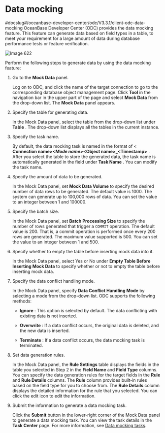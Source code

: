 Data mocking 
=================================
#docslug#/oceanbase-developer-center/odc/V3.3.1/client-odc-data-mocking
OceanBase Developer Center (ODC) provides the data mocking feature. This feature can generate data based on field types in a table, to meet your requirement for a large amount of data during database performance tests or feature verification. 

![Image 622](https://help-static-aliyun-doc.aliyuncs.com/assets/img/en-US/7199620261/p270066.png)

Perform the following steps to generate data by using the data mocking feature:

1. Go to the **Mock Data** panel. 

   Log on to ODC, and click the name of the target connection to go to the corresponding database object management page. Click **Tool** in the navigation bar in the upper part of the page and select **Mock Data** from the drop-down list. The **Mock Data** panel appears.
   

2. Specify the table for generating data. 

   In the Mock Data panel, select the table from the drop-down list under **Table** . The drop-down list displays all the tables in the current instance.
   

3. Specify the task name. 

   By default, the data mocking task is named in the format of \< **Connection name\>_\<Mode name\>_\<Object name\>_\<Timestamp\>** . After you select the table to store the generated data, the task name is automatically generated in the field under **Task Name** . You can modify the task name.
   

4. Specify the amount of data to be generated. 

   In the Mock Data panel, set **Mock Data Volume** to specify the desired number of data rows to be generated. The default value is 1000. The system can generate up to 100,000 rows of data. You can set the value to an integer between 1 and 100000.
   

5. Specify the batch size. 

   In the Mock Data panel, set **Batch Processing Size** to specify the number of rows generated that trigger a `COMMIT` operation. The default value is 200. That is, a commit operation is performed once every 200 rows are generated. The maximum value supported is 500. You can set the value to an integer between 1 and 500.
   

6. Specify whether to empty the table before inserting mock data into it. 

   In the Mock Data panel, select Yes or No under **Empty Table Before Inserting Mock Data** to specify whether or not to empty the table before inserting mock data.
   

7. Specify the data conflict handling mode. 

   In the Mock Data panel, specify **Data Conflict Handling Mode** by selecting a mode from the drop-down list. ODC supports the following methods:
   * **Ignore** : This option is selected by default. The data conflicting with existing data is not inserted.

     
   
   * **Overwrite** : If a data conflict occurs, the original data is deleted, and the new data is inserted.

     
   
   * **Terminate** : If a data conflict occurs, the data mocking task is terminated.

     
   

   

8. Set data generation rules. 

   In the Mock Data panel, the **Rule Settings** table displays the fields in the table you selected in Step 2 in the **Field Name** and **Field Type** columns. You can specify the data generation rules for the target fields in the **Rule** and **Rule Details** columns. The **Rule** column provides built-in rules based on the field type for you to choose from. The **Rule Details** column displays the detailed information for the rule that you selected. You can click the edit icon to edit the information.
   

9. Submit the information to generate a data mocking task. 

   Click the **Submit** button in the lower-right corner of the Mock Data panel to generate a data mocking task. You can view the task details in the **Task Center** page. For more information, see [Data mocking tasks](../8.client-odc-task-management/4.client-odc-data-mocking-tasks.md). 

   



